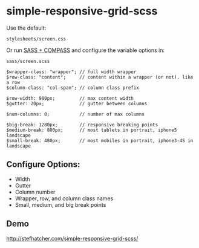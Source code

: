 simple-responsive-grid-scss
===========================

Use the default:
```shell
stylesheets/screen.css
```

Or run [SASS + COMPASS](http://thesassway.com/beginner/getting-started-with-sass-and-compass) and configure the variable options in:
```shell
sass/screen.scss

$wrapper-class: "wrapper"; // full width wrapper
$row-class: "content";     // content within a wrapper (or not). like a row
$column-class: "col-span"; // column class prefix

$row-width: 980px;         // max content width
$gutter: 20px;             // gutter between columns

$num-columns: 8;           // number of max columns 

$big-break: 1280px;        // responsive breaking points
$medium-break: 800px;      // most tablets in portrait, iphone5 landscape
$small-break: 480px;       // most mobiles in portrait, iphone3-4S in landscape
```


## Configure Options:
 - Width
 - Gutter
 - Column number
 - Wrapper, row, and column class names
 - Small, medium, and big break points

## Demo
http://stefhatcher.com/simple-responsive-grid-scss/
